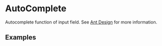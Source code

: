 # AutoComplete

Autocomplete function of input field. See [Ant Design](https://ant.design/components/auto-complete/) for more information.

## Examples

<demo name="basic"></demo>
<demo name="lookup_patterns" title="Lookup-Patterns"></demo>
